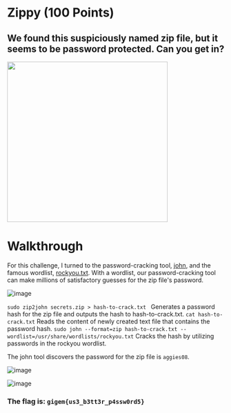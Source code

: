 # Zippy (100 Points)
## We found this suspiciously named zip file, but it seems to be password protected. Can you get in?
<img width="372" src="https://user-images.githubusercontent.com/99063625/157494438-c7bbff80-b706-402d-9219-85d103f9c874.png">

# Walkthrough

For this challenge, I turned to the password-cracking tool, [john](https://www.kali.org/tools/john/), and the famous wordlist, [rockyou.txt](https://github.com/danielmiessler/SecLists/blob/master/Passwords/Leaked-Databases/rockyou.txt.tar.gz). With a wordlist, our password-cracking tool can make millions of satisfactory guesses for the zip file's password. 

![image](https://user-images.githubusercontent.com/99063625/157502077-a418dc3e-b994-4943-8129-7136b4046b24.png)

```sudo zip2john secrets.zip > hash-to-crack.txt ``` Generates a password hash for the zip file and outputs the hash to hash-to-crack.txt.
```cat hash-to-crack.txt``` Reads the content of newly created text file that contains the password hash.
```sudo john --format=zip hash-to-crack.txt --wordlist=/usr/share/wordlists/rockyou.txt``` Cracks the hash by utilizing passwords in the rockyou wordlist.

The john tool discovers the password for the zip file is ```aggies08```.

![image](https://user-images.githubusercontent.com/99063625/157504697-7a27fc40-7d15-4126-bf6f-b5279261c868.png)

![image](https://user-images.githubusercontent.com/99063625/157504789-50a9c3c1-f768-496b-80a4-8232f32e0689.png)

### The flag is: ```gigem{us3_b3tt3r_p4ssw0rd5}```
